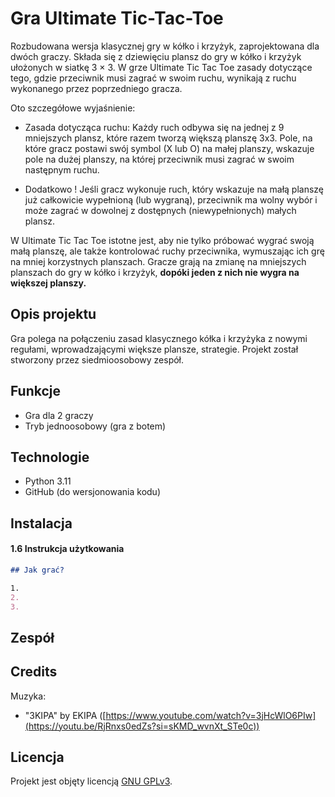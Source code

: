 # Gra Ultimate Tic-Tac-Toe

Rozbudowana wersja klasycznej gry w kółko i krzyżyk, zaprojektowana dla dwóch graczy. Składa się z dziewięciu plansz do gry w kółko i krzyżyk ułożonych w siatkę 3 × 3. W grze Ultimate Tic Tac Toe zasady dotyczące tego, gdzie przeciwnik musi zagrać w swoim ruchu, wynikają z ruchu wykonanego przez poprzedniego gracza. 

Oto szczegółowe wyjaśnienie:
- Zasada dotycząca ruchu:
Każdy ruch odbywa się na jednej z 9 mniejszych plansz, które razem tworzą większą planszę 3x3.
Pole, na które gracz postawi swój symbol (X lub O) na małej planszy, wskazuje pole na dużej planszy, na której przeciwnik musi zagrać w swoim następnym ruchu.
* Dodatkowo ! 
Jeśli gracz wykonuje ruch, który wskazuje na małą planszę już całkowicie wypełnioną (lub wygraną), przeciwnik ma wolny wybór i może zagrać w dowolnej z dostępnych (niewypełnionych) małych plansz.

W Ultimate Tic Tac Toe istotne jest, aby nie tylko próbować wygrać swoją małą planszę, ale także kontrolować ruchy przeciwnika, wymuszając ich grę na mniej korzystnych planszach. Gracze grają na zmianę na mniejszych planszach do gry w kółko i krzyżyk, **dopóki jeden z nich nie wygra na większej planszy.**


## Opis projektu
Gra polega na połączeniu zasad klasycznego kółka i krzyżyka z nowymi regułami, wprowadzającymi większe plansze, strategie. Projekt został stworzony przez siedmioosobowy zespół.


## Funkcje
- Gra dla 2 graczy
- Tryb jednoosobowy (gra z botem)

## Technologie
- Python 3.11
- GitHub (do wersjonowania kodu)

## Instalacja


#### 1.6 **Instrukcja użytkowania**


```markdown
## Jak grać?

1.
2. 
3. 
```



## Zespół



## Credits
Muzyka:
- "3KIPA" by EKIPA ([https://www.youtube.com/watch?v=3jHcWlO6PIw](https://youtu.be/RjRnxs0edZs?si=sKMD_wvnXt_STe0c))


## Licencja
Projekt jest objęty licencją [GNU GPLv3](LICENCJA).
